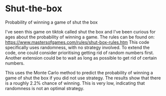 # Shut-the-box
Probability of winning a game of shut the box

I've seen this game on tiktok called shut the box and I've been curious for ages about the probability of winning a game. 
The rules can be found on: https://www.mastersofgames.com/rules/shut-box-rules.htm
This code specifically uses randomness, with no strategy involved. To extend the code, one could consider prioritising getting rid of random numbers first. 
Another extension could be to wait as long as possible to get rid of certain numbers. 

This uses the Monte Carlo method to predict the probability of winning a game of shut the box if you did not use strategy. 
The results show that there is a roughly 2.2% chance of winning. 
This is very low, indicating that randomness is not an optimal strategy. 
